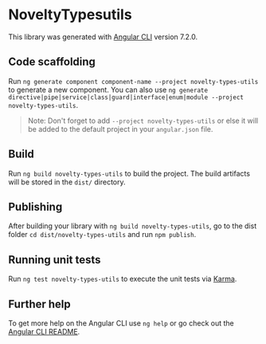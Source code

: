 # NoveltyTypesutils

This library was generated with [Angular CLI](https://github.com/angular/angular-cli) version 7.2.0.

## Code scaffolding

Run `ng generate component component-name --project novelty-types-utils` to generate a new component. You can also use `ng generate directive|pipe|service|class|guard|interface|enum|module --project novelty-types-utils`.

> Note: Don't forget to add `--project novelty-types-utils` or else it will be added to the default project in your `angular.json` file.

## Build

Run `ng build novelty-types-utils` to build the project. The build artifacts will be stored in the `dist/` directory.

## Publishing

After building your library with `ng build novelty-types-utils`, go to the dist folder `cd dist/novelty-types-utils` and run `npm publish`.

## Running unit tests

Run `ng test novelty-types-utils` to execute the unit tests via [Karma](https://karma-runner.github.io).

## Further help

To get more help on the Angular CLI use `ng help` or go check out the [Angular CLI README](https://github.com/angular/angular-cli/blob/master/README.md).
